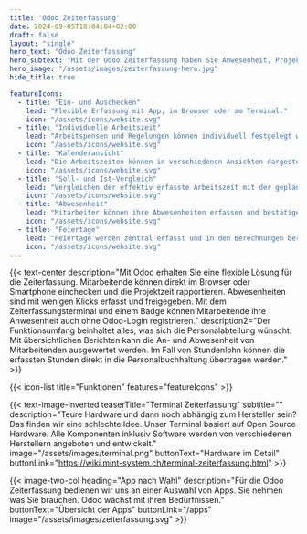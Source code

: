 ```yaml
---
title: 'Odoo Zeiterfassung'
date: 2024-09-05T18:04:04+02:00
draft: false
layout: "single"
hero_text: "Odoo Zeiterfassung"
hero_subtext: "Mit der Odoo Zeiterfassung haben Sie Anwesenheit, Projektzeit, Abwesenheit und Überzeit im Griff."
hero_image: "/assets/images/zeiterfassung-hero.jpg"
hide_title: true

featureIcons:
  - title: "Ein- und Auschecken"
    lead: "Flexible Erfassung mit App, im Browser oder am Terminal."
    icon: "/assets/icons/website.svg"
  - title: "Individuelle Arbeitszeit"
    lead: "Arbeitspensen und Regelungen können individuell festgelegt werden."
    icon: "/assets/icons/website.svg"
  - title: "Kalenderansicht"
    lead: "Die Arbeitszeiten können in verschiedenen Ansichten dargestellt und exportiert werden."
    icon: "/assets/icons/website.svg"
  - title: "Soll- und Ist-Vergleich"
    lead: "Vergleichen der effektiv erfasste Arbeitszeit mit der geplanten Zeit."
    icon: "/assets/icons/website.svg"
  - title: "Abwesenheit"
    lead: "Mitarbeiter können ihre Abwesenheiten erfassen und bestätigen lassen."
    icon: "/assets/icons/website.svg"
  - title: "Feiertage"
    lead: "Feiertage werden zentral erfasst und in den Berechnungen berücksichtigt."
    icon: "/assets/icons/website.svg"
---
```



{{< text-center 
  description="Mit Odoo erhalten Sie eine flexible Lösung für die Zeiterfassung. Mitarbeitende können direkt im Browser oder Smartphone einchecken und die Projektzeit rapportieren. Abwesenheiten sind mit wenigen Klicks erfasst und freigegeben. Mit dem Zeiterfassungsterminal und einem Badge können Mitarbeitende ihre Anwesenheit auch ohne Odoo-Login registrieren."
  description2="Der Funktionsumfang beinhaltet alles, was sich die Personalabteilung wünscht. Mit übersichtlichen Berichten kann die An- und Abwesenheit von Mitarbeitenden ausgewertet werden. Im Fall von Stundenlohn können die erfassten Stunden direkt in die Personalbuchhaltung übertragen werden." >}}

{{< icon-list title="Funktionen" features="featureIcons" >}}

{{< text-image-inverted 
  teaserTitle="Terminal Zeiterfassung" 
  subtitle="" 
  description="Teure Hardware und dann noch abhängig zum Hersteller sein? Das finden wir eine schlechte Idee. Unser Terminal basiert auf Open Source Hardware. Alle Komponenten inklusiv Software werden von verschiedenen Herstellern angeboten und entwickelt."
  image="/assets/images/terminal.png" 
  buttonText="Hardware im Detail" 
  buttonLink="https://wiki.mint-system.ch/terminal-zeiterfassung.html" >}}

{{< image-two-col 
  heading="App nach Wahl"
  description="Für die Odoo Zeiterfassung bedienen wir uns an einer Auswahl von Apps. Sie nehmen was Sie brauchen. Odoo wächst mit ihren Bedürfnissen."
  buttonText="Übersicht der Apps"
  buttonLink="/apps" 
  image="/assets/images/zeiterfassung.svg" >}}
